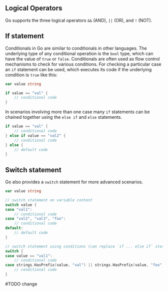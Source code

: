 ## Logical Operators

Go supports the three logical operators `&&` (AND), `||` (OR), and `!` (NOT).

## If statement

Conditionals in Go are similar to conditionals in other languages. The underlying type of any conditional operation is the `bool` type, which can have the value of `true` or `false`. Conditionals are often used as flow control mechanisms to check for various conditions. For checking a particular case an `if` statement can be used, which executes its code if the underlying condition is `true` like this:

```go
var value string

if value == "val" {
    // conditional code
} 
```

In scenarios involving more than one case many `if` statements can be chained together using the `else if` and `else` statements.

```go
if value == "val" {
    // conditional code
} else if value == "val2" {
    // conditional code
} else {
    // default code
}
```

## Switch statement

Go also provides a `switch` statement for more advanced scenarios.

```go
var value string

// switch statement on variable content
switch value {
case "val1":
    // conditional code
case "val2", "val3", "foo":
    // conditional code
default:
    // default code
}

// switch statement using conditions (can replace `if ... else if` statements)
switch {
case value == "val1":
    // conditional code
case strings.HasPrefix(value, "val") || strings.HasPrefix(value, "foo"):
    // conditional code
}
```


#TODO change